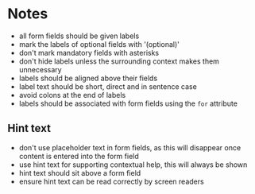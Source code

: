 # Notes

* all form fields should be given labels
* mark the labels of optional fields with '(optional)'
* don't mark mandatory fields with asterisks
* don't hide labels unless the surrounding context makes them unnecessary
* labels should be aligned above their fields
* label text should be short, direct and in sentence case
* avoid colons at the end of labels
* labels should be associated with form fields using the `for` attribute

## Hint text

* don't use placeholder text in form fields, as this will disappear once content is entered into the form field
* use hint text for supporting contextual help, this will always be shown
* hint text should sit above a form field
* ensure hint text can be read correctly by screen readers
